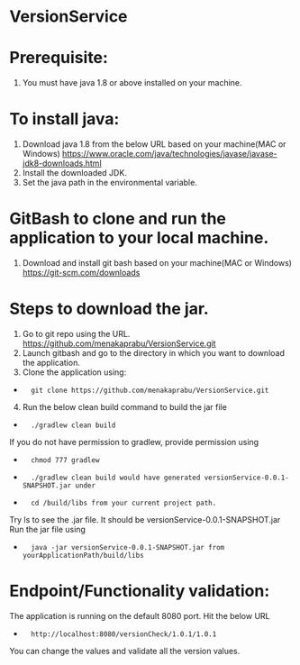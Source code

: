 # VersionService
# Prerequisite:
1. You must have java 1.8 or above installed on your machine.
# To install java:
1. Download java 1.8 from the below URL based on your machine(MAC or Windows) https://www.oracle.com/java/technologies/javase/javase-jdk8-downloads.html
2. Install the downloaded JDK.
3. Set the java path in the environmental variable.

# GitBash to clone and run the application to your local machine.
1. Download and install git bash based on your machine(MAC or Windows) https://git-scm.com/downloads

# Steps to download the jar.

1. Go to git repo using the URL. https://github.com/menakaprabu/VersionService.git
2. Launch gitbash and go to the directory in which you want to download the application.
3. Clone the application using: 
* 		git clone https://github.com/menakaprabu/VersionService.git
4. Run the below clean build command to build the jar file 
* 		./gradlew clean build
If you do not have permission to gradlew, provide permission using 
* 		chmod 777 gradlew
* 		./gradlew clean build would have generated versionService-0.0.1-SNAPSHOT.jar under 
* 		cd /build/libs from your current project path.
Try ls to see the .jar file. It should be versionService-0.0.1-SNAPSHOT.jar
Run the jar file using 
* 		java -jar versionService-0.0.1-SNAPSHOT.jar from yourApplicationPath/build/libs

# Endpoint/Functionality validation:
The application is running on the default 8080 port.
Hit the below URL
* 		http://localhost:8080/versionCheck/1.0.1/1.0.1

You can change the values and validate all the version values.
